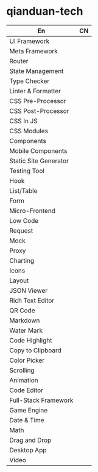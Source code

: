 # qianduan-tech

| En                    | CN   |
| --------------------- | ---- |
| UI Framework          |      |
| Meta Framework        |      |
| Router                |      |
| State Management      |      |
| Type Checker          |      |
| Linter & Formatter    |      |
| CSS Pre-Processor     |      |
| CSS Post-Processor    |      |
| CSS In JS             |      |
| CSS Modules           |      |
| Components            |      |
| Mobile Components     |      |
| Static Site Generator |      |
| Testing Tool          |      |
| Hook                  |      |
| List/Table            |      |
| Form                  |      |
| Micro-Frontend        |      |
| Low Code              |      |
| Request               |      |
| Mock                  |      |
| Proxy                 |      |
| Charting              |      |
| Icons                 |      |
| Layout                |      |
| JSON Viewer           |      |
| Rich Text Editor      |      |
| QR Code               |      |
| Markdown              |      |
| Water Mark            |      |
| Code Highlight        |      |
| Copy to Clipboard     |      |
| Color Picker          |      |
| Scrolling             |      |
| Animation             |      |
| Code Editor           |      |
| Full-Stack Framework  |      |
| Game Engine           |      |
| Date & Time           |      |
| Math                  |      |
| Drag and Drop         |      |
| Desktop App           |      |
| Video                 |      |
